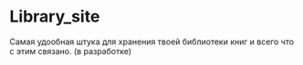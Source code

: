 # Library_site
Самая удообная штука для хранения твоей библиотеки книг и всего что с этим связано. (в разработке)
